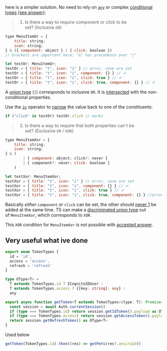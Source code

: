 here is a simpler solution. No need to rely on [`any`](https://www.typescriptlang.org/docs/handbook/2/everyday-types.html#any) or complex [conditional types](https://www.typescriptlang.org/docs/handbook/2/conditional-types.html) [(see answer)](https://stackoverflow.com/a/49725198/5669456):

> 1. Is there a way to require component or click to be set? _(Inclusive `OR`)_

```javascript
type MenuItemOr = {
    title: string;
    icon: string;
} & ({ component: object } | { click: boolean }) 
// brackets are important here: "&" has precedence over "|"

let testOr: MenuItemOr;
testOr = { title: "t", icon: "i" } // error, none are set
testOr = { title: "t", icon: "i", component: {} } // ✔
testOr = { title: "t", icon: "i", click: true } // ✔
testOr = { title: "t", icon: "i", click: true, component: {} } // ✔
```

A [union type](https://www.typescriptlang.org/docs/handbook/2/everyday-types.html#union-types) (`|`) corresponds to inclusive `OR`. It is [intersected](https://www.typescriptlang.org/docs/handbook/2/objects.html#intersection-types) with the non-conditional properties.

Use the [`in`](https://www.typescriptlang.org/docs/handbook/2/narrowing.html#the-in-operator-narrowing) operator to [narrow](https://www.typescriptlang.org/docs/handbook/2/narrowing.html) the value back to one of the constituents:

```javascript
if ("click" in testOr) testOr.click // works 
```

> 2. Is there a way to require that both properties can't be set? _(Exclusive `OR` / `XOR`)_

```javascript
type MenuItemXor = {
    title: string;
    icon: string;
} & (
        | { component: object; click?: never }
        | { component?: never; click: boolean }
    )

let testXor: MenuItemXor;
testXor = { title: "t", icon: "i" } // error, none are set
testXor = { title: "t", icon: "i", component: {} } // ✔
testXor = { title: "t", icon: "i", click: true } // ✔
testXor = { title: "t", icon: "i", click: true, component: {} } //error,both set
```

Basically _either_ `component` _or_ `click` can be set, the other should [never 1](https://www.typescriptlang.org/docs/handbook/basic-types.html#never) be added at the same time. TS can make a [discriminated union type](https://www.typescriptlang.org/docs/handbook/advanced-types.html#discriminated-unions) out of `MenuItemXor`, which corresponds to `XOR`.

This `XOR` condition for `MenuItemXor` is not possible with [accepted answer](https://stackoverflow.com/a/40510700/5669456).




## Very useful what ive done
```ts
export enum TokenTypes {
  id = 'id',
  access = 'access',
  refresh = 'refresh'
}

type OType<T> =
  T extends TokenTypes.id ? ICognitoIDUser :
  T extends TokenTypes.access ? {[key: string]: any} :
  any

export async function getToken<T extends TokenTypes>(type: T): Promise<OType<T>> {
  const session = await Auth.currentSession()
  if (type === TokenTypes.id) return session.getIdToken().payload as OType<T>
  if (type === TokenTypes.access) return session.getAccessToken().payload as OType<T>
  return session.getRefreshToken() as OType<T>
}


```
Used below
```ts
getToken(TokenTypes.id).then((res) => getPets(res?.ansiraId))
```
